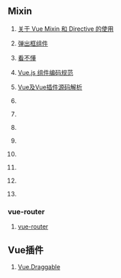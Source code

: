
## Mixin
1. [关于 Vue Mixin 和 Directive 的使用](http://www.tuicool.com/articles/6FBbUrQ)
1. [弹出框组件](https://juejin.im/entry/57d22dfa7db2a20068260930)
1. [看不懂](http://www.tuicool.com/articles/fYbIZf6)

1. [Vue.js 组件编码规范](https://pablohpsilva.github.io/vuejs-component-style-guide/#/chinese)
1. [Vue及Vue插件源码解析](https://github.com/DDFE/DDFE-blog)
1. []()
1. []()
1. []()
1. []()
1. []()
1. []()
1. []()
1. []()

### vue-router
1. [vue-router](http://www.jianshu.com/p/3fd8f088e824)


## Vue插件
1. [Vue.Draggable](https://github.com/SortableJS/Vue.Draggable)
